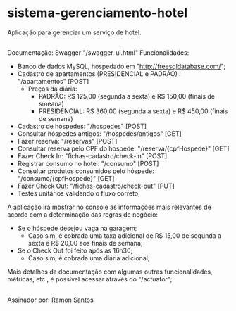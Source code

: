 # sistema-gerenciamento-hotel
Aplicação para gerenciar um serviço de hotel.

##
Documentação: Swagger "/swagger-ui.html"
Funcionalidades:
- Banco de dados MySQL, hospedado em "http://freesqldatabase.com/";
- Cadastro de apartamentos (PRESIDENCIAL e PADRÃO) : "/apartamentos" [POST]
  - Preços da diária:
    - PADRÃO: R$ 125,00 (segunda a sexta) e R$ 150,00 (finais de smeana)
    - PRESIDENCIAL: R$ 360,00 (segunda a sexta) e R$ 450,00 (finais de semana)
- Cadastro de hóspedes: "/hospedes" [POST]
- Consultar hóspedes antigos: "/hospedes/antigos" [GET]
- Fazer reserva: "/reservas" [POST]
- Consultar reserva pelo CPF do hospede: "/reserva/{cpfHospede}" [GET]
- Fazer Check In: "fichas-cadastro/check-in" [POST]
- Registrar consumo no hotel: "/consumo" [POST]
- Consultar produtos consumidos pelo hóspede: "/consumo/{cpfHospede}" [GET]
- Fazer Check Out: "/fichas-cadastro/check-out" [PUT]
- Testes unitários validando o fluxo correto;

A aplicação irá mostrar no console as informações mais relevantes de acordo com a determinação das regras de negócio:
- Se o hóspede desejou vaga na garagem;
  - Caso sim, é cobrada uma taxa adicional de R$ 15,00 de segunda a sexta e R$ 20,00 aos finais de semana;
- Se o Check Out foi feito após as 16h30;
  - Caso sim, é cobrada uma diária adicional;
  
Mais detalhes da documentação com algumas outras funcionalidades, métricas, etc., é possível acessar através do "/actuator";
##
Assinador por: Ramon Santos

